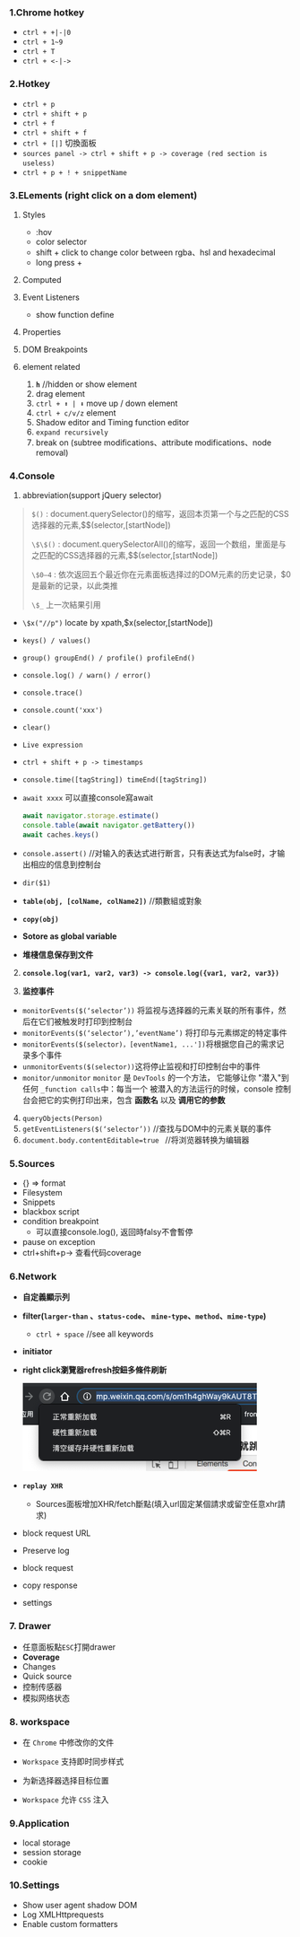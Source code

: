 ### 1.Chrome hotkey
- `ctrl + +|-|0`
- `ctrl + 1~9`
- `ctrl + T`
- `ctrl + <-|->`

### 2.Hotkey
- `ctrl + p`
- `ctrl + shift + p`
- `ctrl + f`
- `ctrl + shift + f`
- `ctrl + [|]` 切換面板
- `sources panel -> ctrl + shift + p -> coverage (red section is useless)`
- `ctrl + p + ! + snippetName`

### 3.ELements (right click on a dom element)
1. Styles
   - :hov
   - color selector
   - shift + click to change color between rgba、hsl and hexadecimal
   - long press +
   
2. Computed

3. Event Listeners
   
    - show function define
    
4. Properties

5. DOM Breakpoints

6. element related

    1. **`h`** //hidden or show element
    2. drag element
    3. `ctrl + ⬆ | ⬇` move up / down element
    4. `ctrl + c/v/z` element
    5. Shadow editor and Timing function editor
    6. `expand recursively`
    7. break on (subtree modifications、attribute modifications、node removal)

### 4.Console
1. abbreviation(support jQuery selector)
  > `$()` : document.querySelector()的缩写，返回本页第一个与之匹配的CSS选择器的元素,$$(selector,[startNode])
  >
  > `\$\$()` : document.querySelectorAll()的缩写，返回一个数组，里面是与之匹配的CSS选择器的元素,$$(selector,[startNode])
  >
  > `\$0–4` : 依次返回五个最近你在元素面板选择过的DOM元素的历史记录，$0是最新的记录，以此类推
  >
  > `\$_`  上一次結果引用

- `\$x("//p")`     locate by xpath,$x(selector,[startNode])

-  `keys() / values()`

- `group() groupEnd() / profile() profileEnd()`

- `console.log() / warn() / error()`

- `console.trace()`

- `console.count('xxx')`

- `clear()`

- `Live expression`

- `ctrl + shift + p -> timestamps`

- `console.time([tagString]) timeEnd([tagString])`

- `await xxxx` 可以直接console寫await

    ```javascript
    await navigator.storage.estimate()
    console.table(await navigator.getBattery())
    await caches.keys()
    ```

- `console.assert()` //对输入的表达式进行断言，只有表达式为false时，才输出相应的信息到控制台

- `dir($1)`

- **`table(obj, [colName, colName2])`**  //類數組或對象

- **`copy(obj)`**

- **Sotore as global variable**

- **堆棧信息保存到文件**
2. **`console.log(var1, var2, var3) -> console.log({var1, var2, var3})`**

3. **监控事件**

- `monitorEvents($(‘selector’))` 将监视与选择器的元素关联的所有事件，然后在它们被触发时打印到控制台
- `monitorEvents($(‘selector’),’eventName’)` 将打印与元素绑定的特定事件
- `monitorEvents($(selector)，[eventName1, ...'])`将根据您自己的需求记录多个事件
- `unmonitorEvents($(selector))`这将停止监视和打印控制台中的事件
- `monitor/unmonitor` `monitor` 是 `DevTools` 的一个方法， 它能够让你 "潜入"到任何 `_function calls`中：每当一个 被潜入的方法运行的时候，console 控制台会把它的实例打印出来，包含 **函数名** 以及 **调用它的参数** 

4. `queryObjects(Person)`
5. `getEventListeners($(‘selector’))` //查找与DOM中的元素关联的事件
6. `document.body.contentEditable=true `   //将浏览器转换为编辑器

### 5.Sources
- {} => format
- Filesystem
- Snippets
- blackbox script
- condition breakpoint
    - 可以直接console.log(), 返回時falsy不會暫停
- pause on exception
- ctrl+shift+p-> 查看代码coverage

### 6.Network
- **自定義顯示列**

- **filter(`larger-than` 、`status-code`、 `mine-type`、`method`、`mime-type`)**
  
    - `ctrl + space` //see all keywords
    
- **initiator**

- **right click瀏覽器refresh按鈕多條件刷新**

    ![](./images/chrome.png)

- **`replay XHR`**
  
    - Sources面板增加XHR/fetch斷點(填入url固定某個請求或留空任意xhr請求)
    
- block request  URL

- Preserve log

- block request

- copy response

- settings

### 7. Drawer

- 任意面板點`ESC`打開drawer
- **Coverage**
- Changes
- Quick source
- 控制传感器
- 模拟网络状态

### 8. workspace

- 在 `Chrome` 中修改你的文件

- `Workspace` 支持即时同步样式

- 为新选择器选择目标位置

- `Workspace` 允许 `CSS` 注入

### 9.Application
- local storage
- session storage
- cookie

### 10.Settings
- Show user agent shadow DOM
- Log XMLHttprequests
- Enable custom formatters